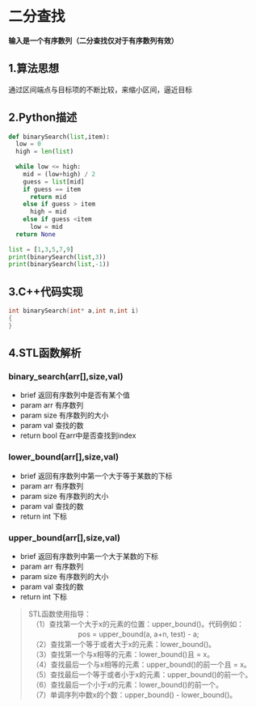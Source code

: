 # 二分查找
**输入是一个有序数列（二分查找仅对于有序数列有效）**
## 1.算法思想
通过区间端点与目标项的不断比较，来缩小区间，逼近目标

## 2.Python描述
```Python
def binarySearch(list,item):
  low = 0
  high = len(list)
  
  while low <= high:
    mid = (low+high) / 2
    guess = list[mid]
    if guess == item
      return mid
    else if guess > item
      high = mid
    else if guess <item
      low = mid
  return None
  
list = [1,3,5,7,9]
print(binarySearch(list,3))
print(binarySearch(list,-1))
```

## 3.C++代码实现
```C++
int binarySearch(int* a,int n,int i)
{
}
```
## 4.STL函数解析
### binary_search(arr[],size,val)
- brief 返回有序数列中是否有某个值
- param arr 有序数列
- param size 有序数列的大小
- param val 查找的数
- return bool 在arr中是否查找到index
### lower_bound(arr[],size,val)
- brief 返回有序数列中第一个大于等于某数的下标
- param arr 有序数列
- param size 有序数列的大小
- param val 查找的数
- return int 下标
### upper_bound(arr[],size,val)
- brief 返回有序数列中第一个大于某数的下标
- param arr 有序数列
- param size 有序数列的大小
- param val 查找的数
- return int 下标

>STL函数使用指导：    
>　（1）查找第一个大于x的元素的位置：upper_bound()。代码例如：    
>　　　　　　　pos = upper_bound(a, a+n, test) - a;    
>　（2）查找第一个等于或者大于x的元素：lower_bound()。   
>　（3）查找第一个与x相等的元素：lower_bound()且 = x。    
>　（4）查找最后一个与x相等的元素：upper_bound()的前一个且 = x。    
>　（5）查找最后一个等于或者小于x的元素：upper_bound()的前一个。    
>　（6）查找最后一个小于x的元素：lower_bound()的前一个。   
>　（7）单调序列中数x的个数：upper_bound() - lower_bound()。   
